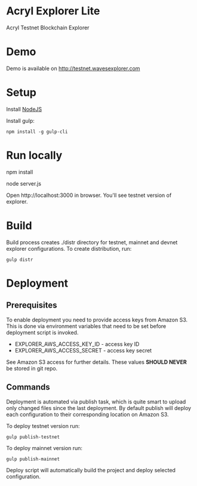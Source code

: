 # Acryl Explorer Lite

Acryl Testnet Blockchain Explorer

# Demo

Demo is available on http://testnet.wavesexplorer.com

# Setup

Install [NodeJS](https://nodejs.org/en/download/)

Install gulp:
```
npm install -g gulp-cli
```

# Run locally

npm install

node server.js

Open http://localhost:3000 in browser. You'll see testnet version of explorer.

# Build

Build process creates ./distr directory for testnet, mainnet and devnet explorer configurations. 
To create distribution, run:
```
gulp distr
```

# Deployment

## Prerequisites
To enable deployment you need to provide access keys from Amazon S3. This is done via environment variables that need to be set before deployment script is invoked.
* EXPLORER_AWS_ACCESS_KEY_ID - access key ID
* EXPLORER_AWS_ACCESS_SECRET - access key secret

See Amazon S3 access for further details. These values **SHOULD NEVER** be stored in git repo.

## Commands
Deployment is automated via publish task, which is quite smart to upload only changed files since the last deployment.
By default publish will deploy each configuration to their corresponding location on Amazon S3.

To deploy testnet version run:
```
gulp publish-testnet
```
To deploy mainnet version run:
```
gulp publish-mainnet
```
Deploy script will automatically build the project and deploy selected configuration.
